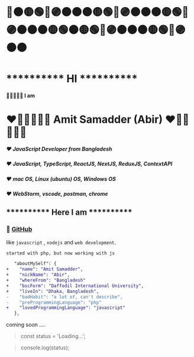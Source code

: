 # 🔴🟠🟡🟢🔵🟣🟤⚫🟠🟡🟢🔵🟣🟤⚫🟠🟡🟢🔵🟣🟤⚫🟠🟡🟢🟠🟡🟢🔵🟣🟤⚫🟠🟡🟢🔵🟣🟤⚫
# ********** HI **********
#### 💎💎💎💎💎 I am 
# ❤️🧡💛💚💜💙 Amit Samadder (Abir) ❤️🧡💛💚💜💙
##### ❤️ JavaScript Developer from Bangladesh
##### ❤️ JavaScript, TypeScript, ReactJS, NextJS, ReduxJS, ContextAPI
##### ❤️ mac OS, Linux (ubuntu) OS, Windows OS
##### ❤️ WebStorm, vscode, postman, chrome



## ********** Here I am **********
### 💎 [GitHub](https://github.com/amiamitswe)

like `javascript` , `nodejs` and `web development`.

```bash
started with php, but now working with js
```

```diff
   "aboutMySelf": {
+    "name": "Amit Samadder",
+    "nickName": "Abir",
+    "whereFrom": "Bangladesh"
+    "bscForm": "Daffodil International University",
+    "liveIn": "Dhaka, Bangladesh",
-    "badHabit": "a lot of, can't describe",
-    "preProgrammingLanguage": "php"
+    "lovedProgrammingLanguage": "javascript"
   },
```


coming soon ....

> const status = 'Loading...';

> console.log(status);


